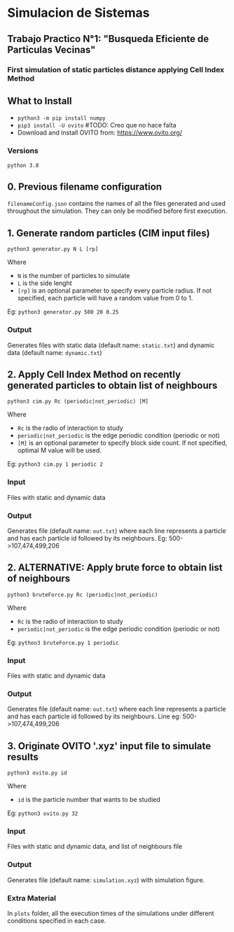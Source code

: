 # Simulacion de Sistemas
## Trabajo Practico N°1: "Busqueda Eficiente de Particulas Vecinas"
### First simulation of static particles distance applying Cell Index Method

## What to Install
- `python3 -m pip install numpy`
- `pip3 install -U ovito` #TODO: Creo que no hace falta
- Download and install OVITO from: https://www.ovito.org/
### Versions
`python 3.8`

## 0. Previous filename configuration
`filenameConfig.json` contains the names of all the files generated and used throughout the simulation.
They can only be modified before first execution.

## 1. Generate random particles (CIM input files)
`python3 generator.py N L [rp]`

Where 
- `N` is the number of particles to simulate
- `L` is the side lenght
- `[rp]` is an optional parameter to specify every particle radius. If not specified, each particle will have a random value from 0 to 1.

Eg: `python3 generator.py 500 20 0.25`

### Output
Generates files with static data (default name: `static.txt`) and dynamic data (default name: `dynamic.txt`)

## 2. Apply Cell Index Method on recently generated particles to obtain list of neighbours
`python3 cim.py Rc (periodic|not_periodic) [M]`

Where 
- `Rc` is the radio of interaction to study
- `periodic|not_periodic` is the edge periodic condition (periodic or not)
- `[M]` is an optional parameter to specify block side count. If not specified, optimal M value will be used.

Eg: `python3 cim.py 1 periodic 2`

### Input
Files with static and dynamic data

### Output
Generates file (default name: `out.txt`) where each line represents a particle and has each particle id followed by its neighbours.
Eg: 500->107,474,499,206

## 2. ALTERNATIVE: Apply brute force to obtain list of neighbours
`python3 bruteForce.py Rc (periodic|not_periodic)`

Where 
- `Rc` is the radio of interaction to study
- `periodic|not_periodic` is the edge periodic condition (periodic or not)

Eg: `python3 bruteForce.py 1 periodic`

### Input
Files with static and dynamic data

### Output
Generates file (default name: `out.txt`) where each line represents a particle and has each particle id followed by its neighbours.
Line eg: 500->107,474,499,206

## 3. Originate OVITO '.xyz' input file to simulate results
`python3 ovito.py id`

Where 
- `id` is the particle number that wants to be studied

Eg: `python3 ovito.py 32`

### Input
Files with static and dynamic data, and list of neighbours file

### Output
Generates file (default name: `simulation.xyz`) with simulation figure.

### Extra Material
In `plots` folder, all the execution times of the simulations under different conditions specified in each case.
